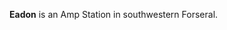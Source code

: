 **Eadon** is an Amp Station in southwestern Forseral.

<!--[Category:Facilities](Category:Facilities.md)-->
